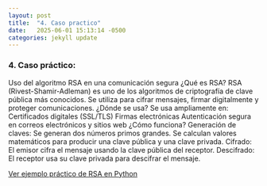 ```yaml
---
layout: post
title:  "4. Caso practico"
date:   2025-06-01 15:13:14 -0500
categories: jekyll update
---
```


### 4. Caso práctico:
Uso del algoritmo RSA en una comunicación segura
¿Qué es RSA?
RSA (Rivest-Shamir-Adleman) es uno de los algoritmos de criptografía de clave pública más conocidos. Se utiliza para cifrar mensajes, firmar digitalmente y proteger comunicaciones.
¿Dónde se usa?
Se usa ampliamente en:
Certificados digitales (SSL/TLS)
Firmas electrónicas
Autenticación segura en correos electrónicos y sitios web
¿Cómo funciona?
Generación de claves:
Se generan dos números primos grandes.
Se calculan valores matemáticos para producir una clave pública y una clave privada.
Cifrado:
El emisor cifra el mensaje usando la clave pública del receptor.
Descifrado:
El receptor usa su clave privada para descifrar el mensaje.

<a href="/rsa-python.html">Ver ejemplo práctico de RSA en Python</a>

